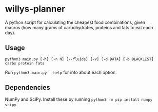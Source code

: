 # willys-planner
A python script for calculating the cheapest food combinations, given macros (how many grams of carbohydrates, proteins and fats to eat each day).

## Usage
```
python3 main.py [-h] [-n N] [--fluids] [-v] [-d DATA] [-b BLACKLIST] carbs protein fats
```
Run ```python3 main.py --help``` for info about each option.

## Dependencies
NumPy and SciPy. Install these by running ```python3 -m pip install numpy scipy```.

